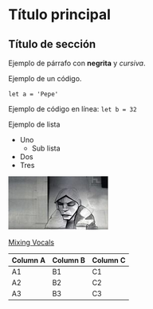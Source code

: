 # Título principal #
## Título de sección ##

Ejemplo de párrafo con **negrita** y _cursiva_.



Ejemplo de un código.

```
let a = 'Pepe'
```


Ejemplo de código en línea: `let b = 32`



Ejemplo de lista

- Uno
    - Sub lista
- Dos
- Tres

![William Bevan](../07_elementos_web/assets/burial_200w.jpg)


[Mixing Vocals
](https://www.behindthemixer.com/how-to-eq-vocals-in-six-easy-steps/)






Column A | Column B | Column C
---------|----------|---------
 A1 | B1 | C1
 A2 | B2 | C2
 A3 | B3 | C3
